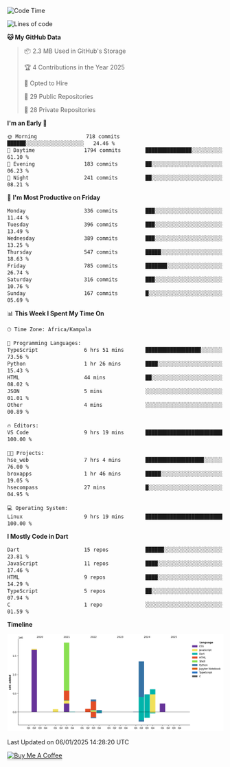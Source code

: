 <!--START_SECTION:waka-->
![Code Time](http://img.shields.io/badge/Code%20Time-942%20hrs%2015%20mins-blue)

![Lines of code](https://img.shields.io/badge/From%20Hello%20World%20I%27ve%20Written-6.7%20million%20lines%20of%20code-blue)

**🐱 My GitHub Data** 

> 📦 2.3 MB Used in GitHub's Storage 
 > 
> 🏆 4 Contributions in the Year 2025
 > 
> 💼 Opted to Hire
 > 
> 📜 29 Public Repositories 
 > 
> 🔑 28 Private Repositories 
 > 
**I'm an Early 🐤** 

```text
🌞 Morning                718 commits         ██████░░░░░░░░░░░░░░░░░░░   24.46 % 
🌆 Daytime                1794 commits        ███████████████░░░░░░░░░░   61.10 % 
🌃 Evening                183 commits         ██░░░░░░░░░░░░░░░░░░░░░░░   06.23 % 
🌙 Night                  241 commits         ██░░░░░░░░░░░░░░░░░░░░░░░   08.21 % 
```
📅 **I'm Most Productive on Friday** 

```text
Monday                   336 commits         ███░░░░░░░░░░░░░░░░░░░░░░   11.44 % 
Tuesday                  396 commits         ███░░░░░░░░░░░░░░░░░░░░░░   13.49 % 
Wednesday                389 commits         ███░░░░░░░░░░░░░░░░░░░░░░   13.25 % 
Thursday                 547 commits         █████░░░░░░░░░░░░░░░░░░░░   18.63 % 
Friday                   785 commits         ███████░░░░░░░░░░░░░░░░░░   26.74 % 
Saturday                 316 commits         ███░░░░░░░░░░░░░░░░░░░░░░   10.76 % 
Sunday                   167 commits         █░░░░░░░░░░░░░░░░░░░░░░░░   05.69 % 
```


📊 **This Week I Spent My Time On** 

```text
🕑︎ Time Zone: Africa/Kampala

💬 Programming Languages: 
TypeScript               6 hrs 51 mins       ██████████████████░░░░░░░   73.56 % 
Python                   1 hr 26 mins        ████░░░░░░░░░░░░░░░░░░░░░   15.43 % 
HTML                     44 mins             ██░░░░░░░░░░░░░░░░░░░░░░░   08.02 % 
JSON                     5 mins              ░░░░░░░░░░░░░░░░░░░░░░░░░   01.01 % 
Other                    4 mins              ░░░░░░░░░░░░░░░░░░░░░░░░░   00.89 % 

🔥 Editors: 
VS Code                  9 hrs 19 mins       █████████████████████████   100.00 % 

🐱‍💻 Projects: 
hse_web                  7 hrs 4 mins        ███████████████████░░░░░░   76.00 % 
broxapps                 1 hr 46 mins        █████░░░░░░░░░░░░░░░░░░░░   19.05 % 
hsecompass               27 mins             █░░░░░░░░░░░░░░░░░░░░░░░░   04.95 % 

💻 Operating System: 
Linux                    9 hrs 19 mins       █████████████████████████   100.00 % 
```

**I Mostly Code in Dart** 

```text
Dart                     15 repos            ██████░░░░░░░░░░░░░░░░░░░   23.81 % 
JavaScript               11 repos            ████░░░░░░░░░░░░░░░░░░░░░   17.46 % 
HTML                     9 repos             ████░░░░░░░░░░░░░░░░░░░░░   14.29 % 
TypeScript               5 repos             ██░░░░░░░░░░░░░░░░░░░░░░░   07.94 % 
C                        1 repo              ░░░░░░░░░░░░░░░░░░░░░░░░░   01.59 % 
```



**Timeline**

![Lines of Code chart](https://raw.githubusercontent.com/drexhacker/drexhacker/main/assets/bar_graph.png)


 Last Updated on 06/01/2025 14:28:20 UTC
<!--END_SECTION:waka-->

<a href="https://www.buymeacoffee.com/drexsoftorg" target="_blank"><img src="https://www.buymeacoffee.com/assets/img/custom_images/orange_img.png" alt="Buy Me A Coffee" style="height: 41px !important;width: 174px !important;box-shadow: 0px 3px 2px 0px rgba(190, 190, 190, 0.5) !important;-webkit-box-shadow: 0px 3px 2px 0px rgba(190, 190, 190, 0.5) !important;" ></a>


<!---
drexhacker/drexhacker is a ✨ special ✨ repository because its `README.md` (this file) appears on your GitHub profile.
You can click the Preview link to take a look at your changes.
--->
